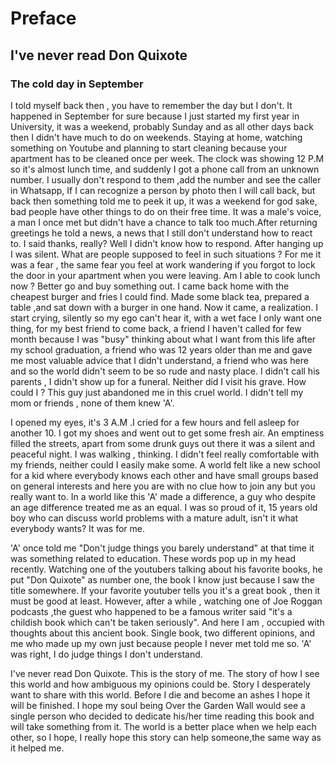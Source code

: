 # Preface
## I've never read Don Quixote
### The cold day in September
I told myself back then , you have to remember the day but I don't.
It happened in September for sure because I just started my first year in 
University, it was a weekend, probably Sunday and as all other days back then 
I didn't have much to do on weekends. Staying at home, watching something on Youtube and 
planning to start cleaning because your apartment has to be cleaned once per week.
The clock was showing 12 P.M so it's almost lunch time, and suddenly I got a phone call 
from an unknown number. I usually don't respond to them ,add the number and see the caller in Whatsapp, If I can recognize a person by photo then I will call back, but back then something told me to peek it up, it was a weekend for god sake, bad people have other things to do on their free time. It was a male's voice, a man I once met but didn't have a chance to talk too much.After returning greetings he told a news, a news that I still don't understand how to react to.
I said thanks, really? Well I didn't know how to respond. After hanging up I was silent. What are people supposed to feel in such situations ? For me it was a fear , the same fear you feel at work wandering if you forgot to lock the door in your apartment when you were leaving.
Am I able to cook lunch now ? Better go and buy something out. I came back home
with the cheapest burger and fries I could find. Made some black tea, prepared a table ,and sat down with a burger in one hand. Now it came, a realization. I start crying, silently so my ego can't hear it, with a wet face I only want one
thing, for my best friend to come back, a friend I haven't called for few month because I was "busy" thinking about what I want from this life after my school graduation,
a friend who was 12 years older than me and gave me most valuable advice that I 
didn't understand, a friend who was here and so the world didn't seem to be
so rude and nasty place. I didn't call his parents , I didn't show up for a funeral. Neither did I visit his grave. How could I ? This guy just abandoned me in this cruel world. I didn't tell my mom or friends , none of them knew 'A'. 

I opened my eyes, it's 3 A.M .I cried for a few hours and fell asleep for
another 10. I got my shoes and went out to get some fresh air.
An emptiness filled the streets, apart from some drunk guys out there it was a 
silent and peaceful night. I was walking , thinking. I didn't feel really comfortable with my friends, neither could I easily make some. A world felt like a new school for a kid where everybody knows each other and have small groups based on general interests and here you are with no clue how to join any but you really want to.
In a world like this 'A' made a difference, a guy who despite an age difference
treated me as an equal. I was so proud of it, 15 years old boy who can discuss world problems with a mature adult, isn't it what everybody wants? It was for me.
 
'A' once told me "Don't judge things you barely understand" at that time it was 
something related to education. These words pop up in my head recently. Watching one of the youtubers talking about his favorite books, he put "Don Quixote" as number one, the book I know just because I saw the title somewhere. If your favorite youtuber tells you it's a great book , then it must be good at least.
 However, after a while , watching one of Joe Roggan podcasts ,the guest who happened to be a famous writer said "it's a childish book which can't be taken seriously". And here I am , occupied with thoughts about this ancient book. Single book, two different opinions, and me who made up my own just because people I never met told me so. 'A' was right, I do judge things I don't understand.
 
I've never read Don Quixote. This is the story of me. The story of how I see this 
world and how ambiguous my opinions could be. Story I desperately want to share with this world. Before I die and become an ashes I hope it will be finished. I hope my soul being Over the Garden Wall would see a single person who decided to dedicate his/her time reading this book and will take something from it. The world is a better place when we help each other, so I hope, I really hope this story can help someone,the same way as it helped me.

